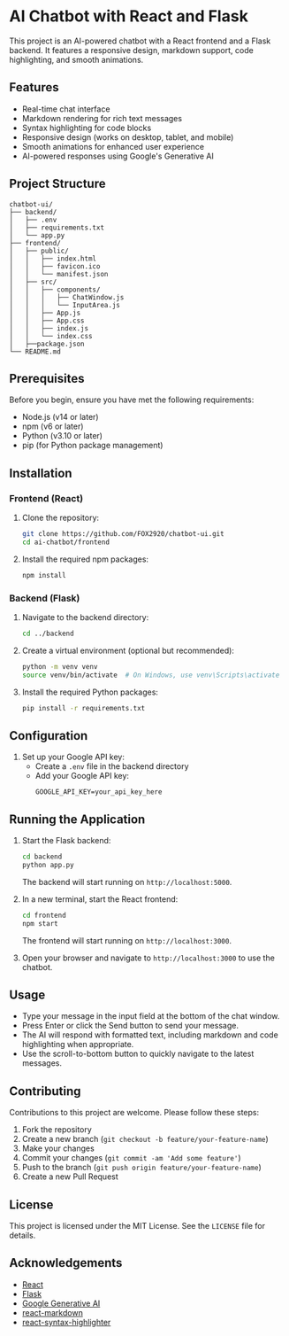 # AI Chatbot with React and Flask

This project is an AI-powered chatbot with a React frontend and a Flask backend. It features a responsive design, markdown support, code highlighting, and smooth animations.

## Features

- Real-time chat interface
- Markdown rendering for rich text messages
- Syntax highlighting for code blocks
- Responsive design (works on desktop, tablet, and mobile)
- Smooth animations for enhanced user experience
- AI-powered responses using Google's Generative AI

## Project Structure

```
chatbot-ui/
├── backend/
│   ├── .env
│   ├── requirements.txt
│   └── app.py
├── frontend/
│   ├── public/
│   │   ├── index.html
│   │   ├── favicon.ico
│   │   └── manifest.json
│   ├── src/
│   │   ├── components/
│   │   │   ├── ChatWindow.js
│   │   │   └── InputArea.js
│   │   ├── App.js
│   │   ├── App.css
│   │   ├── index.js
│   │   └── index.css
│   ├──package.json
└── README.md
```

## Prerequisites

Before you begin, ensure you have met the following requirements:

- Node.js (v14 or later)
- npm (v6 or later)
- Python (v3.10 or later)
- pip (for Python package management)

## Installation

### Frontend (React)

1. Clone the repository:
   ```sh
   git clone https://github.com/FOX2920/chatbot-ui.git
   cd ai-chatbot/frontend
   ```

2. Install the required npm packages:
   ```sh
   npm install
   ```

### Backend (Flask)

1. Navigate to the backend directory:
   ```sh
   cd ../backend
   ```

2. Create a virtual environment (optional but recommended):
   ```sh
   python -m venv venv
   source venv/bin/activate  # On Windows, use venv\Scripts\activate
   ```

3. Install the required Python packages:
   ```sh
   pip install -r requirements.txt
   ```

## Configuration

1. Set up your Google API key:
   - Create a `.env` file in the backend directory
   - Add your Google API key:
     ```env
     GOOGLE_API_KEY=your_api_key_here
     ```

## Running the Application

1. Start the Flask backend:
   ```sh
   cd backend
   python app.py
   ```
   The backend will start running on `http://localhost:5000`.

2. In a new terminal, start the React frontend:
   ```sh
   cd frontend
   npm start
   ```
   The frontend will start running on `http://localhost:3000`.

3. Open your browser and navigate to `http://localhost:3000` to use the chatbot.

## Usage

- Type your message in the input field at the bottom of the chat window.
- Press Enter or click the Send button to send your message.
- The AI will respond with formatted text, including markdown and code highlighting when appropriate.
- Use the scroll-to-bottom button to quickly navigate to the latest messages.

## Contributing

Contributions to this project are welcome. Please follow these steps:

1. Fork the repository
2. Create a new branch (`git checkout -b feature/your-feature-name`)
3. Make your changes
4. Commit your changes (`git commit -am 'Add some feature'`)
5. Push to the branch (`git push origin feature/your-feature-name`)
6. Create a new Pull Request

## License

This project is licensed under the MIT License. See the `LICENSE` file for details.

## Acknowledgements

- [React](https://reactjs.org/)
- [Flask](https://flask.palletsprojects.com/)
- [Google Generative AI](https://developers.generative-ai.google/)
- [react-markdown](https://github.com/remarkjs/react-markdown)
- [react-syntax-highlighter](https://github.com/react-syntax-highlighter/react-syntax-highlighter)
